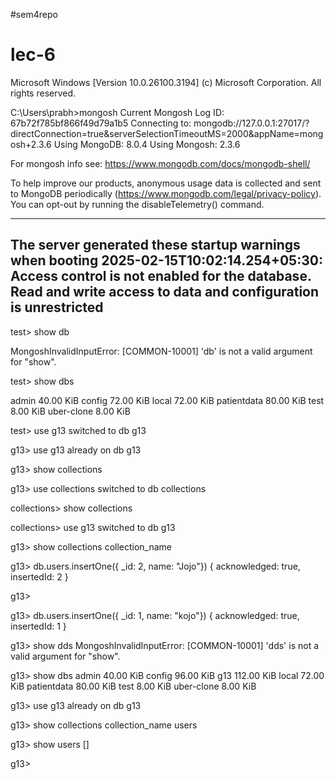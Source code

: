 #sem4repo
# lec-6

Microsoft Windows [Version 10.0.26100.3194]
(c) Microsoft Corporation. All rights reserved.

C:\Users\prabh>mongosh
Current Mongosh Log ID: 67b72f785bf866f49d79a1b5
Connecting to:          mongodb://127.0.0.1:27017/?directConnection=true&serverSelectionTimeoutMS=2000&appName=mongosh+2.3.6
Using MongoDB:          8.0.4
Using Mongosh:          2.3.6

For mongosh info see: https://www.mongodb.com/docs/mongodb-shell/




To help improve our products, anonymous usage data is collected and sent to MongoDB periodically (https://www.mongodb.com/legal/privacy-policy).
You can opt-out by running the disableTelemetry() command.




------
   The server generated these startup warnings when booting
   2025-02-15T10:02:14.254+05:30: Access control is not enabled for the database. Read and write access to data and configuration is unrestricted
------

test> show db

MongoshInvalidInputError: [COMMON-10001] 'db' is not a valid argument for "show".

test> show dbs

admin        40.00 KiB
config       72.00 KiB
local        72.00 KiB
patientdata  80.00 KiB
test          8.00 KiB
uber-clone    8.00 KiB

test> use g13
switched to db g13

g13> use g13
already on db g13

g13> show collections

g13> use collections
switched to db collections

collections> show collections

collections> use g13
switched to db g13

g13> show collections
collection_name

g13> db.users.insertOne({ _id: 2, name: "Jojo"})
{ acknowledged: true, insertedId: 2 }

g13>


g13> db.users.insertOne({ _id: 1, name: "kojo"})
{ acknowledged: true, insertedId: 1 }


g13> show dds
MongoshInvalidInputError: [COMMON-10001] 'dds' is not a valid argument for "show".


g13> show dbs
admin         40.00 KiB
config        96.00 KiB
g13          112.00 KiB
local         72.00 KiB
patientdata   80.00 KiB
test           8.00 KiB
uber-clone     8.00 KiB


g13> use g13
already on db g13

g13> show collections
collection_name
users


g13> show users
[]


g13>
